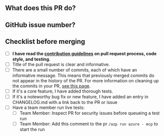 ## What does this PR do?

## GitHub issue number?

## Checklist before merging
- [ ] **I have read the [contribution guidelines](https://github.com/Azure/azure-mcp/blob/main/CONTRIBUTING.md) on pull request process, code style, and testing.**
- [ ] Title of the pull request is clear and informative.
- [ ] There are a small number of commits, each of which have an informative message.  This means that previously merged commits do not appear in the history of the PR.  For more information on cleaning up the commits in your PR,  [see this page](https://github.com/Azure/azure-powershell/blob/master/documentation/development-docs/cleaning-up-commits.md).
- [ ] If it's a core feature, I have added thorough tests.
- [ ] If it's a noteworthy bug fix or new feature, I have added an entry in CHANGELOG.md with a link back to the PR or issue
- [ ] Have a team member run live tests:
   - [ ] Team Member: Inspect PR for security issues before queueing a test run
   - [ ] Team Member: Add this comment to the pr `/azp run azure - mcp` to start the run
